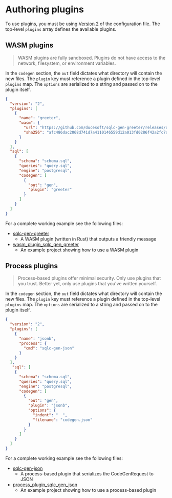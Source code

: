 # Authoring plugins

To use plugins, you must be using [Version 2](../reference/config.html) of
the configuration file. The top-level `plugins` array defines the available
plugins.

## WASM plugins

> WASM plugins are fully sandboxed. Plugins do not have access to the network,
> filesystem, or environment variables.

In the `codegen` section, the `out` field dictates what directory will contain
the new files. The `plugin` key must reference a plugin defined in the
top-level `plugins` map. The `options` are serialized to a string and passed on
to the plugin itself.


```json
{
  "version": "2",
  "plugins": [
    {
      "name": "greeter",
      "wasm": {
        "url": "https://github.com/ducesoft/sqlc-gen-greeter/releases/download/v0.1.0/sqlc-gen-greeter.wasm",
        "sha256": "afc486dac2068d741d7a4110146559d12a013fd0286f42a2fc7dcd802424ad07"
      }
    }
  ],
  "sql": [
    {
      "schema": "schema.sql",
      "queries": "query.sql",
      "engine": "postgresql",
      "codegen": [
        {
          "out": "gen",
          "plugin": "greeter"
        }
      ]
    }
  ]
}
```

For a complete working example see the following files:
- [sqlc-gen-greeter](https://github.com/ducesoft/sqlc-gen-greeter)
  - A WASM plugin (written in Rust) that outputs a friendly message
- [wasm_plugin_sqlc_gen_greeter](https://github.com/ducesoft/sqlc/tree/main/internal/endtoend/testdata/wasm_plugin_sqlc_gen_greeter)
  - An example project showing how to use a WASM plugin

## Process plugins

> Process-based plugins offer minimal security. Only use plugins that you
> trust. Better yet, only use plugins that you've written yourself.

In the `codegen` section, the `out` field dictates what directory will contain
the new files. The `plugin` key must reference a plugin defined in the
top-level `plugins` map. The `options` are serialized to a string and passed on
to the plugin itself.

```json
{
  "version": "2",
  "plugins": [
    {
      "name": "jsonb",
      "process": {
        "cmd": "sqlc-gen-json"
      }
    }
  ],
   "sql": [
    {
      "schema": "schema.sql",
      "queries": "query.sql",
      "engine": "postgresql",
      "codegen": [
        {
          "out": "gen",
          "plugin": "jsonb",
          "options": {
            "indent": "  ",
            "filename": "codegen.json"
          }
        }
      ]
    }
  ]
}
```

For a complete working example see the following files:
- [sqlc-gen-json](https://github.com/ducesoft/sqlc/tree/main/cmd/sqlc-gen-json)
  - A process-based plugin that serializes the CodeGenRequest to JSON
- [process_plugin_sqlc_gen_json](https://github.com/ducesoft/sqlc/tree/main/internal/endtoend/testdata/process_plugin_sqlc_gen_json)
  - An example project showing how to use a process-based plugin
